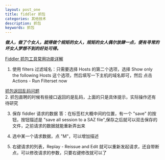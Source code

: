 ```yaml
---
layout: post_one
title: fiddler 抓包
categories: 其他技术
description: 抓包
keywords: 抓包
---
```


***做人，做了个女人，就得做个规矩的女人，规矩的女人偶尔放肆一点，便有寻常的坏女人梦想不到的好处可得。***

[Fiddler 抓包工具常用功能详解](https://www.cnblogs.com/ceshijiagoushi/p/9418459.html)  
1. 使用 filters 过滤域名：只需要选择 Hosts 的第二个选项，选择 Show only the following Hosts 这个选项，然后填写一下主机的域名即可，然后
点击 Actions -  Run Filterset now

[抓包返回乱码问题](https://blog.csdn.net/weixin_40414337/article/details/88561066)  
2. 抓包直聘的时候有些接口返回的是乱码，上面的只是具体提示，实际操作还有待研究

3. 保存 fiddler 请求的数据
答：在标签栏大概中间的位置，有一个 "save" 的按钮，按钮描述是 "save all session to a SAZ file",保存之后就可以双击保存的文件，之前请求的数据就能重新弄出来

4. 选中某一个请求数据，点 "M"，可以增加描述

5. 右键请求的列表，Replay - Reissue and Edit 就可以重新发起请求，还自带断点，可以修改请求的参数，只要右键修改就可以了
